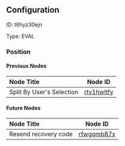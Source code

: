 # 
## Configuration
ID:  t6hyz30ejn

Type: EVAL 








### Position

#### Previous Nodes
| Node Title | Node ID |
| :------------- | ------------ |
| Split By User&#39;s Selection | [rtv1hwltfy](./rtv1hwltfy.md) | 
 
 #### Future Nodes
| Node Title | Node ID |
| :------------- | ------------ |
| Resend recovery code |[rfwgqmb87x](./rfwgqmb87x.md) | 